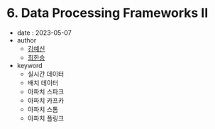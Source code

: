 # 6. Data Processing Frameworks II

- date : 2023-05-07
- author
  * [김예신](https://github.com/yesinkim)
  * [최한승](https://github.com/Henry-choi426)
- keyword
  * 실시간 데이터
  * 배치 데이터
  * 아파치 스파크
  * 아파치 카프카
  * 아파치 스톰
  * 아파치 플링크
